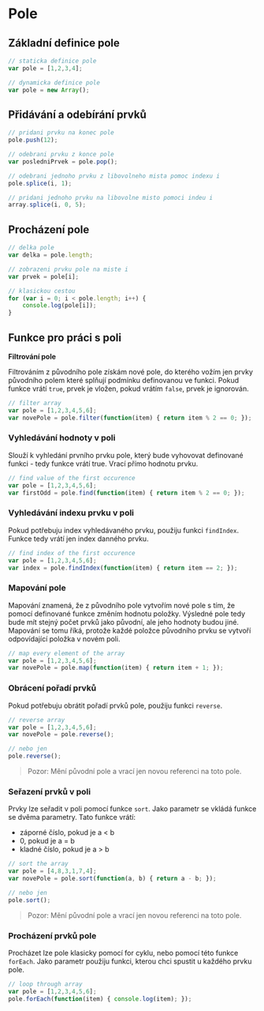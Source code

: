 # Pole

## Základní definice pole

```javascript
// staticka definice pole
var pole = [1,2,3,4];

// dynamicka definice pole
var pole = new Array();
```

## Přidávání a odebírání prvků

```javascript
// pridani prvku na konec pole
pole.push(12);

// odebrani prvku z konce pole
var posledniPrvek = pole.pop();

// odebrani jednoho prvku z libovolneho mista pomoc indexu i
pole.splice(i, 1);

// pridani jednoho prvku na libovolne misto pomoci indeu i
array.splice(i, 0, 5);
```

## Procházení pole

```javascript
// delka pole
var delka = pole.length;

// zobrazeni prvku pole na miste i
var prvek = pole[i];

// klasickou cestou
for (var i = 0; i < pole.length; i++) {
    console.log(pole[i]);
}
```

## Funkce pro práci s poli

**Filtrování pole**

Filtrováním z původního pole získám nové pole, do kterého vožím jen prvky původního polem které splňují podmínku definovanou ve funkci. Pokud funkce vrátí `true`, prvek je vložen, pokud vrátím `false`, prvek je ignorován.

```javascript
// filter array
var pole = [1,2,3,4,5,6];
var novePole = pole.filter(function(item) { return item % 2 == 0; });
```

### Vyhledávání hodnoty v poli

Slouží k vyhledání prvního prvku pole, který bude vyhovovat definované funkci - tedy funkce vrátí true. Vrací přímo hodnotu prvku.

```javascript
// find value of the first occurence
var pole = [1,2,3,4,5,6];
var firstOdd = pole.find(function(item) { return item % 2 == 0; });
```

### Vyhledávání indexu prvku v poli

Pokud potřebuju index vyhledávaného prvku, použiju funkci `findIndex`. Funkce tedy vrátí jen index danného prvku.

```javascript
// find index of the first occurence
var pole = [1,2,3,4,5,6];
var index = pole.findIndex(function(item) { return item == 2; });
```

### Mapování pole

Mapování znamená, že z původního pole vytvořím nové pole s tím, že pomocí definované funkce změním hodnotu položky. Výsledné pole tedy bude mít stejný počet prvků jako původní, ale jeho hodnoty budou jiné. Mapování se tomu říká, protože každé položce původního prvku se vytvoří odpovídající položka v novém poli.

```javascript
// map every element of the array
var pole = [1,2,3,4,5,6];
var novePole = pole.map(function(item) { return item + 1; });
```

### Obrácení pořadí prvků

Pokud potřebuju obrátit pořadí prvků pole, použiju funkci `reverse`.

```javascript
// reverse array
var pole = [1,2,3,4,5,6];
var novePole = pole.reverse();

// nebo jen
pole.reverse();
```

> Pozor: Mění původní pole a vrací jen novou referenci na toto pole.

### Seřazení prvků v poli

Prvky lze seřadit v poli pomocí funkce `sort`. Jako parametr se vkládá funkce se dvěma parametry. Tato funkce vrátí:

  - záporné číslo, pokud je a < b
  - 0, pokud je a = b
  - kladné číslo, pokud je a > b

```javascript
// sort the array
var pole = [4,8,3,1,7,4];
var novePole = pole.sort(function(a, b) { return a - b; });

// nebo jen
pole.sort();
```

> Pozor: Mění původní pole a vrací jen novou referenci na toto pole.

### Procházení prvků pole

Procházet lze pole klasicky pomocí for cyklu, nebo pomocí této funkce `forEach`. Jako parametr použiju funkci, kterou chci spustit u každého prvku pole.

```javascript
// loop through array
var pole = [1,2,3,4,5,6];
pole.forEach(function(item) { console.log(item); });
```

